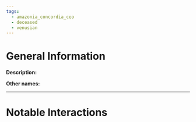 ```yaml
---
tags:
  - amazonia_concordia_ceo
  - deceased
  - venusian
---
```

# General Information
**Description:** 

**Other names:** 

---

# Notable Interactions
